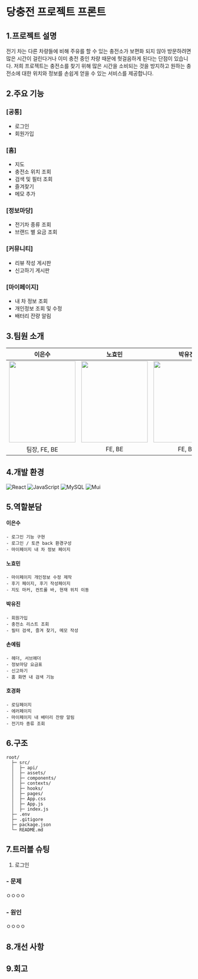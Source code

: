 # 당충전 프로젝트 프론트

## 1.프로젝트 설명
전기 차는 다른 차량들에 비해 주유를 할 수 있는 충전소가 보편화 되지 않아 방문하려면 많은 시간이 걸린다거나 이미 충전 중인 차량 때문에 헛걸음하게 된다는 단점이 있습니다.
저희 프로젝트는 충전소를 찾기 위해 많은 시간을 소비되는 것을 방지하고 원하는 충전소에 대한 위치와 정보를 손쉽게 얻을 수 있는 서비스를 제공합니다.
## 2.주요 기능
### [공통]
- 로그인
- 회원가입
### [홈]
- 지도
- 충전소 위치 조회
- 검색 및 필터 조회
- 즐겨찾기
- 메모 추가
### [정보마당]
- 전기차 종류 조회
- 브랜드 별 요금 조회
### [커뮤니티]
- 리뷰 작성 게시판
- 신고하기 게시판
### [마이페이지]
- 내 차 정보 조회
- 개인정보 조회 및 수정
- 배터리 잔량 알림

## 3.팀원 소개
|**이은수**|**노효민**|**박유진**|**손예림**|**호경화**|
| :--: | :--: | :--: | :--: | :--: |
| <img src="https://i.ibb.co/YDdXZ3c/image.png"  height=220 width=180> | <img src="https://i.ibb.co/Hd9Pz5B/image.jpg" height=220 width=180> | <img src="https://i.ibb.co/dmpjVPY/image.png" height=220 width=180> | <img src="https://i.ibb.co/DpmsYD3/image.png" height=220 width=180> | <img src="https://i.ibb.co/F33Jpn5/image.png" height=220 width=180> 
| 팀장, FE, BE | FE, BE | FE, BE | FE, BE | FE |   

## 4.개발 환경

![React](https://img.shields.io/badge/React-20232A?style=for-the-badge&logo=react&logoColor=61DAFB)
![JavaScript](https://img.shields.io/badge/JavaScript-323330?style=for-the-badge&logo=javascript&logoColor=F7DF1E)
![MySQL](https://img.shields.io/badge/MySQL-00000F?style=for-the-badge&logo=mysql&logoColor=white)
![Mui](https://img.shields.io/badge/Mui-007FFF?style=for-the-badge&logo=mui&logoColor=white)

## 5.역할분담
#### 이은수
```
- 로그인 기능 구현
- 로그인 / 토큰 back 환경구성
- 마이페이지 내 차 정보 페이지
```
#### 노효민
```
- 마이페이지 개인정보 수정 제작
- 후기 페이지, 후기 작성페이지
- 지도 마커, 컨트롤 바, 현재 위치 이동
```
#### 박유진
```
- 회원가입
- 충전소 리스트 조회
- 필터 검색, 즐겨 찾기, 메모 작성
```
#### 손예림
```
- 헤더, 서브헤더
- 정보마당 요금표
- 신고하기
- 홈 화면 내 검색 기능
```
#### 호경화
```
- 로딩페이지
- 에러페이지
- 마이페이지 내 배터리 잔량 알림
- 전기차 종류 조회
```

## 6.구조

```
root/
  ├─ src/
  │  ├─ api/
  │  ├─ assets/
  │  ├─ components/
  │  ├─ contexts/
  │  ├─ hooks/
  │  ├─ pages/
  │  ├─ App.css
  │  ├─ App.js
  │  ├─ index.js
  ├─ .env
  ├─ .gitigore  
  ├─ package.json
  └─ README.md
```


## 7.트러블 슈팅
1. 로그인
### - 문제
ㅇㅇㅇㅇ
### - 원인
ㅇㅇㅇㅇ



## 8.개선 사항


## 9.회고
